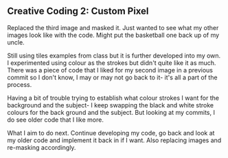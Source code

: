 ## Creative Coding 2: Custom Pixel

Replaced the third image and masked it. Just wanted to see what my other images look like with the code. Might put the basketball one back up of my uncle. 

Still using tiles examples from class but it is further developed into my own. I experimented using colour as the strokes but didn't quite like it as much. There was a piece of code that I liked for my second image in a previous commit so I don't know, I may or may not go back to it- it's all a part of the process.

Having a bit of trouble trying to establish what colour strokes I want for the background and the subject- I keep swapping the black and white stroke colours for the back ground and the subject. But looking at my commits, I do see older code that I like more. 

What I aim to do next. Continue developing my code, go back and look at my older code and implement it back in if I want. Also replacing images and re-masking accordingly.